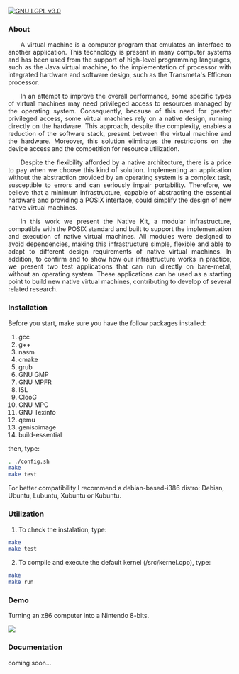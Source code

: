 [![GNU LGPL v3.0](http://www.gnu.org/graphics/lgplv3-88x31.png)](http://www.gnu.org/licenses/lgpl.html)

### About
<p style="text-indent: 2em;" align="justify">
A virtual machine is a computer program that emulates an interface to another application. This technology is present in many computer systems and has been used from the support of high-level programming languages, such as the Java virtual machine, to the implementation of processor with integrated hardware and software design, such as the Transmeta's Efficeon processor.
</p>

<p style="text-indent: 2em;" align="justify">
In an attempt to improve the overall performance, some specific types of virtual machines may need privileged access to resources managed by the operating system. Consequently, because of this need for greater privileged access, some virtual machines rely on a native design, running directly on the hardware. This approach, despite the complexity, enables a reduction of the software stack, present between the virtual machine and the hardware. Moreover, this solution eliminates the restrictions on the device access and the competition for resource utilization.
</p>

<p style="text-indent: 2em;" align="justify">
Despite the flexibility afforded by a native architecture, there is a price to pay when we choose this kind of solution. Implementing an application without the abstraction provided by an operating system is a complex task, susceptible to errors and can seriously impair portability. Therefore, we believe that a minimum infrastructure, capable of abstracting the essential hardware and providing a POSIX interface, could simplify the design of new native virtual machines.
</p>

<p style="text-indent: 2em;" align="justify">
In this work we present the Native Kit, a modular infrastructure, compatible with the POSIX standard and built to support the implementation and execution of native virtual machines. All modules were designed to avoid dependencies, making this infrastructure simple, flexible and able to adapt to different design requirements of native virtual machines. In addition, to confirm and to show how our infrastructure works in practice, we present two test applications that can run directly on bare-metal, without an operating system. These applications can be used as a starting point to build new native virtual machines,  contributing to develop of several related research.
</p>

### Installation
Before you start, make sure you have the follow packages installed:

1. gcc
2. g++
3. nasm
4. cmake
5. grub
6. GNU GMP
7. GNU MPFR
8. ISL
9. ClooG
10. GNU MPC
11. GNU Texinfo
12. qemu
13. genisoimage
14. build-essential

then, type:

```sh
. ./config.sh
make
make test
```

For better compatibility I recommend a debian-based-i386 distro: Debian, Ubuntu, Lubuntu, Xubuntu or Kubuntu.

### Utilization
1. To check the instalation, type:
```sh
make
make test
```

2. To compile and execute the default kernel (/src/kernel.cpp), type:
```sh
make
make run
```
### Demo
Turning an x86 computer into a Nintendo 8-bits.

[![](https://i.ytimg.com/vi/jj--cF3suvU/3.jpg?time=1441224313074)](https://www.youtube.com/embed/jj--cF3suvU)

### Documentation
coming soon...
